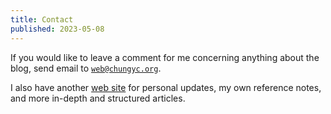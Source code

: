 ```yaml
---
title: Contact
published: 2023-05-08
---
```


If you would like to leave a comment for me concerning anything about the blog,
send email to [`web@chungyc.org`](mailto:web@chungyc.org).

I also have another [web site](https://chungyc.org/) for personal updates,
my own reference notes, and more in-depth and structured articles.
